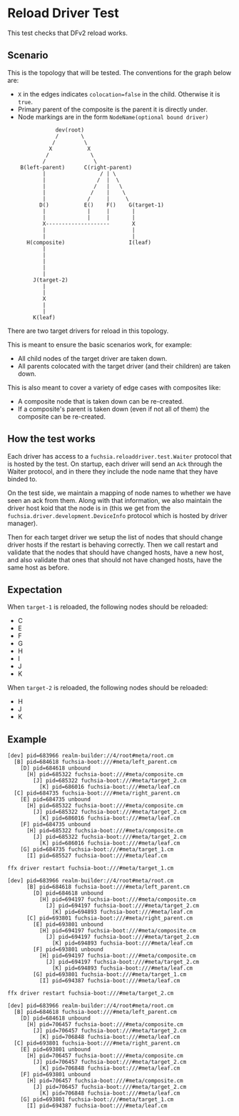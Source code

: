 # Reload Driver Test

This test checks that DFv2 reload works.

## Scenario

This is the topology that will be tested. The conventions for the graph below are:
 - `X` in the edges indicates `colocation=false` in the child. Otherwise it is `true`.
 - Primary parent of the composite is the parent it is directly under.
 - Node markings are in the form `NodeName(optional bound driver)`

```
               dev(root)
               /       \
              /         \
             X           X
            /             \
           /               \
    B(left-parent)      C(right-parent)
           |                 / | \
           |                /  |  \
           |               /   |   \
           |              /    |    \
           |             /     |     \
          D()           E()    F()    G(target-1)
           |             |     |       |
           |             |     |       |
           X--------------------       X
           |                           |
           |                           |
      H(composite)                    I(leaf)
           |
           |
           |
           |
           |
        J(target-2)
           |
           |
           X
           |
           |
        K(leaf)
```

There are two target drivers for reload in this topology.

This is meant to ensure the basic scenarios work, for example:
 - All child nodes of the target driver are taken down.
 - All parents colocated with the target driver (and their children) are taken down.

This is also meant to cover a variety of edge cases with composites like:
 - A composite node that is taken down can be re-created.
 - If a composite's parent is taken down (even if not all of them) the composite can be re-created.

## How the test works
Each driver has access to a `fuchsia.reloaddriver.test.Waiter` protocol that is hosted by the test.
On startup, each driver will send an `Ack` through the Waiter protocol, and in there they include
the node name that they have binded to.

On the test side, we maintain a mapping of node names to whether we have seen an ack from them.
Along with that information, we also maintain the driver host koid that the node is in (this we
get from the `fuchsia.driver.development.DeviceInfo` protocol which is hosted by driver manager).

Then for each target driver we setup the list of nodes that should change driver hosts if the
restart is behaving correctly. Then we call restart and validate that the nodes that should have
changed hosts, have a new host, and also validate that ones that should not have changed hosts,
have the same host as before.

## Expectation

When `target-1` is reloaded, the following nodes should be reloaded:
 - C
 - E
 - F
 - G
 - H
 - I
 - J
 - K

 When `target-2` is reloaded, the following nodes should be reloaded:
  - H
  - J
  - K

## Example

```
[dev] pid=683966 realm-builder://4/root#meta/root.cm
  [B] pid=684618 fuchsia-boot:///#meta/left_parent.cm
    [D] pid=684618 unbound
      [H] pid=685322 fuchsia-boot:///#meta/composite.cm
        [J] pid=685322 fuchsia-boot:///#meta/target_2.cm
          [K] pid=686016 fuchsia-boot:///#meta/leaf.cm
  [C] pid=684735 fuchsia-boot:///#meta/right_parent.cm
    [E] pid=684735 unbound
      [H] pid=685322 fuchsia-boot:///#meta/composite.cm
        [J] pid=685322 fuchsia-boot:///#meta/target_2.cm
          [K] pid=686016 fuchsia-boot:///#meta/leaf.cm
    [F] pid=684735 unbound
      [H] pid=685322 fuchsia-boot:///#meta/composite.cm
        [J] pid=685322 fuchsia-boot:///#meta/target_2.cm
          [K] pid=686016 fuchsia-boot:///#meta/leaf.cm
    [G] pid=684735 fuchsia-boot:///#meta/target_1.cm
      [I] pid=685527 fuchsia-boot:///#meta/leaf.cm

ffx driver restart fuchsia-boot:///#meta/target_1.cm

[dev] pid=683966 realm-builder://4/root#meta/root.cm
      [B] pid=684618 fuchsia-boot:///#meta/left_parent.cm
        [D] pid=684618 unbound
          [H] pid=694197 fuchsia-boot:///#meta/composite.cm
            [J] pid=694197 fuchsia-boot:///#meta/target_2.cm
              [K] pid=694893 fuchsia-boot:///#meta/leaf.cm
      [C] pid=693801 fuchsia-boot:///#meta/right_parent.cm
        [E] pid=693801 unbound
          [H] pid=694197 fuchsia-boot:///#meta/composite.cm
            [J] pid=694197 fuchsia-boot:///#meta/target_2.cm
              [K] pid=694893 fuchsia-boot:///#meta/leaf.cm
        [F] pid=693801 unbound
          [H] pid=694197 fuchsia-boot:///#meta/composite.cm
            [J] pid=694197 fuchsia-boot:///#meta/target_2.cm
              [K] pid=694893 fuchsia-boot:///#meta/leaf.cm
        [G] pid=693801 fuchsia-boot:///#meta/target_1.cm
          [I] pid=694387 fuchsia-boot:///#meta/leaf.cm

ffx driver restart fuchsia-boot:///#meta/target_2.cm

[dev] pid=683966 realm-builder://4/root#meta/root.cm
  [B] pid=684618 fuchsia-boot:///#meta/left_parent.cm
    [D] pid=684618 unbound
      [H] pid=706457 fuchsia-boot:///#meta/composite.cm
        [J] pid=706457 fuchsia-boot:///#meta/target_2.cm
          [K] pid=706848 fuchsia-boot:///#meta/leaf.cm
  [C] pid=693801 fuchsia-boot:///#meta/right_parent.cm
    [E] pid=693801 unbound
      [H] pid=706457 fuchsia-boot:///#meta/composite.cm
        [J] pid=706457 fuchsia-boot:///#meta/target_2.cm
          [K] pid=706848 fuchsia-boot:///#meta/leaf.cm
    [F] pid=693801 unbound
      [H] pid=706457 fuchsia-boot:///#meta/composite.cm
        [J] pid=706457 fuchsia-boot:///#meta/target_2.cm
          [K] pid=706848 fuchsia-boot:///#meta/leaf.cm
    [G] pid=693801 fuchsia-boot:///#meta/target_1.cm
      [I] pid=694387 fuchsia-boot:///#meta/leaf.cm
```